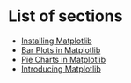 # List of sections

- [Installing Matplotlib](matplotlib-installation.md)
- [Bar Plots in Matplotlib](matplotlib-bar-plots.md)
- [Pie Charts in Matplotlib](matplotlib-pie-charts.md)
- [Introducing Matplotlib](matplotlib.md)
